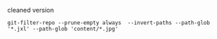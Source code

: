 cleaned version
```
git-filter-repo --prune-empty always  --invert-paths --path-glob '*.jxl' --path-glob 'content/*.jpg'
```
